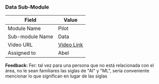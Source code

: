 ### Data Sub-Module 

| Field | Value |
| ---- | --- |
| Module Name | Pilot |
| Sub-module Name | Data |
| Video URL | [Video Link](https://drive.google.com/file/d/1s1pvzRRoUJfyXDQsO5O1ZYw-NILvYqlc/view?usp=sharing) |
| Assigned to | Abel |

**Feedback:** Fer: tal vez para una persona que no está relacionada con el área, no le sean familiares las siglas de "AI" y "ML", sería conveniente mencionar lo que significan en lugar de las siglas 
